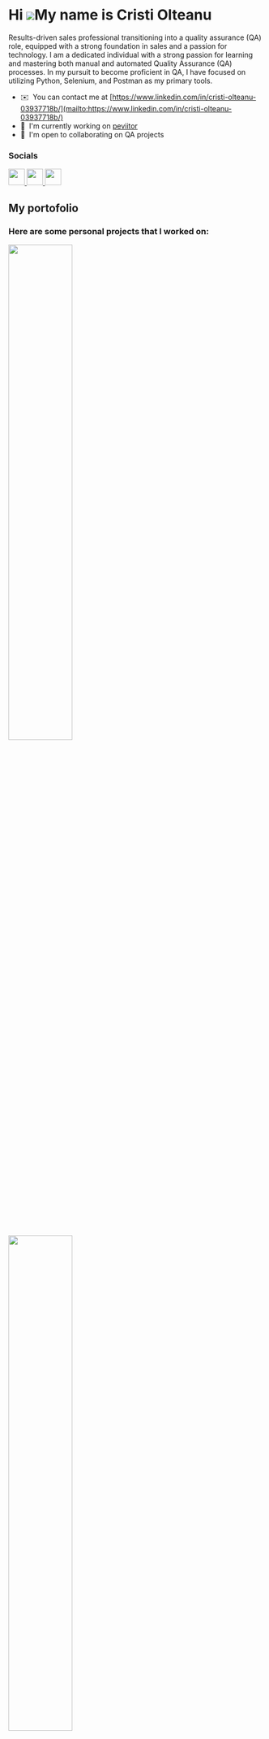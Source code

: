 
Hi ![](https://user-images.githubusercontent.com/18350557/176309783-0785949b-9127-417c-8b55-ab5a4333674e.gif)My name is Cristi Olteanu
======================================================================================================================================

Results-driven sales professional transitioning into a quality assurance (QA) role, equipped with a strong foundation in sales and a passion for technology. I am a dedicated individual with a strong passion for learning and mastering both manual and automated Quality Assurance (QA) processes. In my pursuit to become proficient in QA, I have focused on utilizing Python, Selenium, and Postman as my primary tools.

* ✉️  You can contact me at [https://www.linkedin.com/in/cristi-olteanu-03937718b/](mailto:https://www.linkedin.com/in/cristi-olteanu-03937718b/)
* 🚀  I'm currently working on [peviitor](http://peviitor.ro/)
* 🤝  I'm open to collaborating on QA projects


### Socials

<p align="left"> <a href="https://www.facebook.com/cristi olteanu" target="_blank" rel="noreferrer"> <picture> <source media="(prefers-color-scheme: dark)" srcset="https://raw.githubusercontent.com/danielcranney/readme-generator/main/public/icons/socials/facebook-dark.svg" /> <source media="(prefers-color-scheme: light)" srcset="https://raw.githubusercontent.com/danielcranney/readme-generator/main/public/icons/socials/facebook.svg" /> <img src="https://raw.githubusercontent.com/danielcranney/readme-generator/main/public/icons/socials/facebook.svg" width="32" height="32" /> </picture> </a> <a href="https://www.github.com/cristiol" target="_blank" rel="noreferrer"> <picture> <source media="(prefers-color-scheme: dark)" srcset="https://raw.githubusercontent.com/danielcranney/readme-generator/main/public/icons/socials/github-dark.svg" /> <source media="(prefers-color-scheme: light)" srcset="https://raw.githubusercontent.com/danielcranney/readme-generator/main/public/icons/socials/github.svg" /> <img src="https://raw.githubusercontent.com/danielcranney/readme-generator/main/public/icons/socials/github.svg" width="32" height="32" /> </picture> </a> <a href="https://www.linkedin.com/in/cristi-olteanu-03937718b/" target="_blank" rel="noreferrer"> <picture> <source media="(prefers-color-scheme: dark)" srcset="https://raw.githubusercontent.com/danielcranney/readme-generator/main/public/icons/socials/linkedin-dark.svg" /> <source media="(prefers-color-scheme: light)" srcset="https://raw.githubusercontent.com/danielcranney/readme-generator/main/public/icons/socials/linkedin.svg" /> <img src="https://raw.githubusercontent.com/danielcranney/readme-generator/main/public/icons/socials/linkedin.svg" width="32" height="32" /> </picture> </a></p>

## My portofolio 

### <b>Here are some personal projects that I worked on:</b>

<div width="100%" align="center"><a href="https://github.com/cristiol/My-API-Project" align="left"><img align="left" width="50%" src="https://github-readme-stats.vercel.app/api/pin/?username=cristiol&repo=My-API-Project&title_color=ffffff&text_color=ffffff&icon_color=facc15&bg_color=1c1917&hide_border=true&locale=en" /></a><a href="https://github.com/cristiol/Test-case-samples" align="left"><img align="left" width="50%" src="https://github-readme-stats.vercel.app/api/pin/?username=cristiol&repo=Test-case-samples&title_color=ffffff&text_color=ffffff&icon_color=facc15&bg_color=1c1917&hide_border=true&locale=en" /></a></div><br /><br /><br /><br /><br /><br /><br />

<br /><br /><br /><br /><br />

<div width="100%" align="center"><a href="https://github.com/cristiol/Bug-reports" align="left"><img align="left" width="50%" src="https://github-readme-stats.vercel.app/api/pin/?username=cristiol&repo=Bug-reports&title_color=ffffff&text_color=ffffff&icon_color=facc15&bg_color=1c1917&hide_border=true&locale=en" /></a></div>
